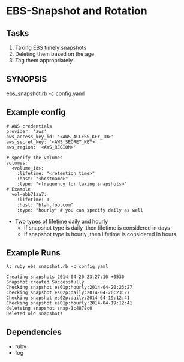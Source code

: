 EBS-Snapshot and Rotation 
==============

## Tasks  
  1. Taking EBS timely snapshots
  2. Deleting them based on the age
  3. Tag them appropriately

## SYNOPSIS
ebs_snapshot.rb -c config.yaml


## Example config

```
# AWS credentials
provider: 'aws'
aws_access_key_id: '<AWS_ACCESS_KEY_ID>'
aws_secret_key: '<AWS_SECRET_KEY>'
aws_region: '<AWS_REGION>'

# specify the volumes
volumes:
  <volume_id>:
    :lifetime: "<retention_time>"
    :host: "<hostname>"
    :type: "<frequency for taking snapshots>"
# Example
  vol-ebb71aa7:
    :lifetime: 1
    :host: "blah.foo.com"
    :type: "hourly" # you can specify daily as well
```
- Two types of lifetime daily and hourly
  - if snapshot type is daily ,then lifetime is considered in days
  - if snapshot type is hourly ,then lifetime is considered in hours.

## Example Runs

```
λ: ruby ebs_snapshot.rb -c config.yaml

Creating snapshots 2014-04-20 23:27:10 +0530
Snapshot created Successfully
Checking snapshot es01p:hourly:2014-04-20:23:27
Checking snapshot es02p:daily:2014-04-20:23:27
Checking snapshot es02p:daily:2014-04-19:12:41
Checking snapshot es01p:hourly:2014-04-19:12:41
deleteing snapshot snap-1c4878c0
Deleted old snapshots

```

## Dependencies
  - ruby
  - fog
